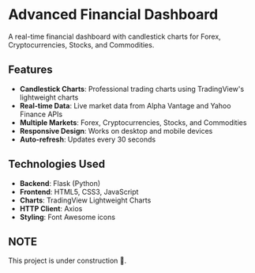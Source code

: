 # Advanced Financial Dashboard

A real-time financial dashboard with candlestick charts for Forex, Cryptocurrencies, Stocks, and Commodities.

## Features

- **Candlestick Charts**: Professional trading charts using TradingView's lightweight charts
- **Real-time Data**: Live market data from Alpha Vantage and Yahoo Finance APIs
- **Multiple Markets**: Forex, Cryptocurrencies, Stocks, and Commodities
- **Responsive Design**: Works on desktop and mobile devices
- **Auto-refresh**: Updates every 30 seconds

## Technologies Used

- **Backend**: Flask (Python)
- **Frontend**: HTML5, CSS3, JavaScript
- **Charts**: TradingView Lightweight Charts
- **HTTP Client**: Axios
- **Styling**: Font Awesome icons

## NOTE

This project is under construction 🚧.

